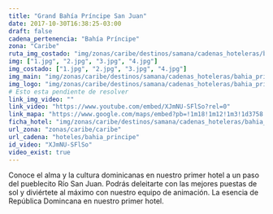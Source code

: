 ```yaml
---
title: "Grand Bahía Príncipe San Juan"
date: 2017-10-30T16:38:25-03:00
draft: false
cadena_pertenencia: "Bahía Príncipe"
zona: "Caribe"
ruta_img_costado: "img/zonas/caribe/destinos/samana/cadenas_hoteleras/bahia_principe/grand_bahia_principe_san_juan/imagenes_hotel/"
img: ["1.jpg", "2.jpg", "3.jpg", "4.jpg"]
img_costado: ["1.jpg", "2.jpg", "3.jpg", "4.jpg"]
img_main: "img/zonas/caribe/destinos/samana/cadenas_hoteleras/bahia_principe/grand_bahia_principe_san_juan/grand_bahia_principe_san_juan.jpg"
img_logo: "img/zonas/caribe/destinos/samana/cadenas_hoteleras/bahia_principe/grand_bahia_principe_san_juan/logo_hotel/logo_grand_bahia_principe_san_juan.jpg"
# Esto esta pendiente de resolver
link_img_video: ""
link_video: "https://www.youtube.com/embed/XJmNU-SFlSo?rel=0"
link_mapa: "https://www.google.com/maps/embed?pb=!1m18!1m12!1m3!1d3758.145321743266!2d-70.13967968509037!3d19.621083986777563!2m3!1f0!2f0!3f0!3m2!1i1024!2i768!4f13.1!3m3!1m2!1s0x0%3A0x0!2zMTnCsDM3JzE1LjkiTiA3MMKwMDgnMTUuMCJX!5e0!3m2!1ses!2scl!4v1509474312106"
ficha_hotel: "img/zonas/caribe/destinos/samana/cadenas_hoteleras/bahia_principe/grand_bahia_principe_san_juan/grand_bahia_principe_san_juan.pdf"
url_zona: "zonas/caribe/caribe"
url_cadena: "hoteles/bahia_principe"
id_video: "XJmNU-SFlSo"
video_exist: true
---
```


Conoce el alma y la cultura dominicanas en nuestro primer hotel a un paso del pueblecito Río San Juan. Podrás deleitarte con las mejores puestas de sol y diviértete al máximo con nuestro equipo de animación. La esencia de República Domincana en nuestro primer hotel.
